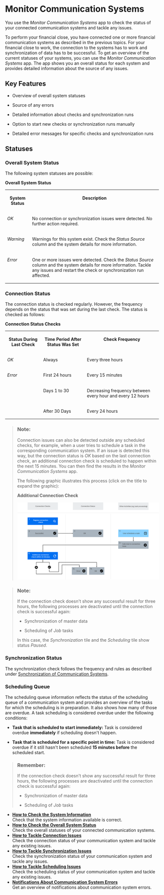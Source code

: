 <!-- loioa215069e4c534617acde3e03393b3168 -->

# Monitor Communication Systems

You use the *Monitor Communication Systems* app to check the status of your connected communication systems and tackle any issues.



To perform your financial close, you have connected one or more financial communication systems as described in the previous topics. For your financial close to work, the connection to the systems has to work and synchronization of data has to be successful. To get an overview of the current statuses of your systems, you can use the *Monitor Communication Systems* app. The app shows you an overall status for each system and provides detailed information about the source of any issues.



<a name="loioa215069e4c534617acde3e03393b3168__section_yzc_lwt_ytb"/>

## Key Features



-   Overview of overall system statuses

-   Source of any errors

-   Detailed information about checks and synchronization runs

-   Option to start new checks or synchronization runs manually

-   Detailed error messages for specific checks and synchronization runs




<a name="loioa215069e4c534617acde3e03393b3168__section_zgv_l2p_g5b"/>

## Statuses



### Overall System Status

The following system statuses are possible:

**Overall System Status**


<table>
<tr>
<th valign="top">

System Status

</th>
<th valign="top">

Description

</th>
</tr>
<tr>
<td valign="top">

*OK*

</td>
<td valign="top">

No connection or synchronization issues were detected. No further action required.

</td>
</tr>
<tr>
<td valign="top">

*Warning*

</td>
<td valign="top">

Warnings for this system exist. Check the *Status Source* column and the system details for more information.

</td>
</tr>
<tr>
<td valign="top">

*Error*

</td>
<td valign="top">

One or more issues were detected. Check the *Status Source* column and the system details for more information. Tackle any issues and restart the check or synchronization run affected.

</td>
</tr>
</table>



### Connection Status

The connection status is checked regularly. However, the frequency depends on the status that was set during the last check. The status is checked as follows:

**Connection Status Checks**


<table>
<tr>
<th valign="top">

Status During Last Check

</th>
<th valign="top">

Time Period After Status Was Set

</th>
<th valign="top">

Check Frequency

</th>
</tr>
<tr>
<td valign="top">

*OK*

</td>
<td valign="top">

Always

</td>
<td valign="top">

Every three hours

</td>
</tr>
<tr>
<td valign="top" rowspan="3">

*Error*

</td>
<td valign="top">

First 24 hours

</td>
<td valign="top">

Every 15 minutes

</td>
</tr>
<tr>
<td valign="top">

Days 1 to 30

</td>
<td valign="top">

Decreasing frequency between every hour and every 12 hours

</td>
</tr>
<tr>
<td valign="top">

After 30 Days

</td>
<td valign="top">

Every 24 hours

</td>
</tr>
</table>

> ### Note:  
> Connection issues can also be detected outside any scheduled checks, for example, when a user tries to schedule a task in the corresponding communication system. If an issue is detected this way, but the connection status is *OK* based on the last connection check, an additional connection check is scheduled to happen within the next 15 minutes. You can then find the results in the *Monitor Communication Systems* app.
> 
> The following graphic illustrates this process \(click on the title to expand the graphic\):
> 
>   
>   
> **Additional Connection Check**
> 
> ![Graphic depicting the process leading to an additional connection check: First, a regular check is successful and set the connection status to OK. Then, a user tries to schedule a job in the same communication system. The scheduling fails due to connection issues. Accordingly, an additional connection check is planned to start within the next 15 minutes. If this check is successful, the connection status stays in status OK. If the check fails, the connection status for this system is set to Error.](images/Image_Extraordinary_Connection_Check_f12b958.png "Additional Connection Check")

> ### Note:  
> If the connection check doesn't show any successful result for three hours, the following processes are deactivated until the connection check is successful again:
> 
> -   Synchronization of master data
> 
> -   Scheduling of *Job* tasks
> 
> 
> In this case, the *Synchronization* tile and the *Scheduling* tile show status *Paused*.



### Synchronization Status

The synchronization check follows the frequency and rules as described under [Synchronization of Communication Systems](../Connectivity/synchronization-of-communication-systems-a86348d.md).



### Scheduling Queue

The scheduling queue information reflects the status of the scheduling queue of a communication system and provides an overview of the tasks for which the scheduling is in preparation. It also shows how many of those are overdue. A task scheduling is considered overdue under the following conditions:

-   **Task that is scheduled to start immediately:** Task is considered overdue **immediately** if scheduling doesn't happen.

-   **Task that is scheduled for a specific point in time:** Task is considered overdue if it still hasn't been scheduled **15 minutes before** the scheduled start.


> ### Remember:  
> If the connection check doesn't show any successful result for three hours, the following processes are deactivated until the connection check is successful again:
> 
> -   Synchronization of master data
> 
> -   Scheduling of *Job* tasks

-   **[How to Check the System Information](how-to-check-the-system-information-1f3c6dd.md "Check that the system information available is correct.")**  
Check that the system information available is correct.
-   **[How to Check the Overall System Status](how-to-check-the-overall-system-status-f30be05.md "Check the overall statuses of your connected communication systems.")**  
Check the overall statuses of your connected communication systems.
-   **[How to Tackle Connection Issues](how-to-tackle-connection-issues-7b0898e.md "Check the connection status of your communication system and tackle any existing
		issues.")**  
Check the connection status of your communication system and tackle any existing issues.
-   **[How to Tackle Synchronization Issues](how-to-tackle-synchronization-issues-ed8c4ec.md "Check the synchronization status of your communication system and tackle any issues.")**  
Check the synchronization status of your communication system and tackle any issues.
-   **[How to Tackle Scheduling Issues](how-to-tackle-scheduling-issues-3f7687a.md "Check the scheduling status of your communication system and tackle any existing issues.")**  
Check the scheduling status of your communication system and tackle any existing issues.
-   **[Notifications About Communication System Errors](notifications-about-communication-system-errors-8bf4cd3.md "Get an overview of notifications about communication system errors.")**  
Get an overview of notifications about communication system errors.

